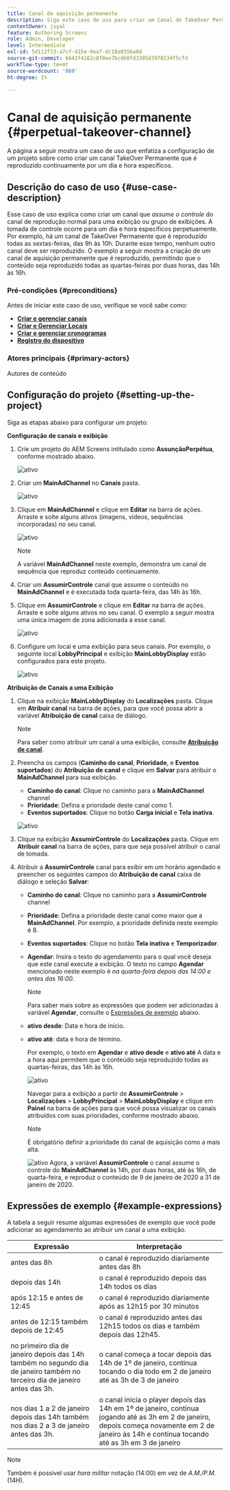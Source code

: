 ```yaml
---
title: Canal de aquisição permanente
description: Siga este caso de uso para criar um Canal de TakeOver Permanente.
contentOwner: jsyal
feature: Authoring Screens
role: Admin, Developer
level: Intermediate
exl-id: 5d112f33-a7cf-415e-9ea7-dc18a0356a8d
source-git-commit: 6643f4162c8f0ee7bcdb0fd3305d3978234f5cfd
workflow-type: tm+mt
source-wordcount: '869'
ht-degree: 1%

---
```


# Canal de aquisição permanente {#perpetual-takeover-channel}

A página a seguir mostra um caso de uso que enfatiza a configuração de um projeto sobre como criar um canal TakeOver Permanente que é reproduzido continuamente por um dia e hora específicos.

## Descrição do caso de uso {#use-case-description}

Esse caso de uso explica como criar um canal que *assume o controle* do canal de reprodução normal para uma exibição ou grupo de exibições. A tomada de controle ocorre para um dia e hora específicos perpetuamente.
Por exemplo, há um canal de TakeOver Permanente que é reproduzido todas as sextas-feiras, das 9h às 10h. Durante esse tempo, nenhum outro canal deve ser reproduzido. O exemplo a seguir mostra a criação de um canal de aquisição permanente que é reproduzido, permitindo que o conteúdo seja reproduzido todas as quartas-feiras por duas horas, das 14h às 16h.

### Pré-condições {#preconditions}

Antes de iniciar este caso de uso, verifique se você sabe como:

* **[Criar e gerenciar canais](managing-channels.md)**
* **[Criar e Gerenciar Locais](managing-locations.md)**
* **[Criar e gerenciar cronogramas](managing-schedules.md)**
* **[Registro do dispositivo](device-registration.md)**

### Atores principais {#primary-actors}

Autores de conteúdo

## Configuração do projeto {#setting-up-the-project}

Siga as etapas abaixo para configurar um projeto:

**Configuração de canais e exibição**

1. Crie um projeto do AEM Screens intitulado como **AssunçãoPerpétua**, conforme mostrado abaixo.

   ![ativo](assets/p_usecase1.png)

1. Criar um **MainAdChannel** no **Canais** pasta.

   ![ativo](assets/p_usecase2.png)

1. Clique em **MainAdChannel** e clique em **Editar** na barra de ações. Arraste e solte alguns ativos (imagens, vídeos, sequências incorporadas) no seu canal.

   ![ativo](assets/p_usecase3.png)


   >[!NOTE]
   >A variável **MainAdChannel** neste exemplo, demonstra um canal de sequência que reproduz conteúdo continuamente.

1. Criar um **AssumirControle** canal que assume o conteúdo no **MainAdChannel** e é executada toda quarta-feira, das 14h às 16h.

1. Clique em **AssumirControle** e clique em **Editar** na barra de ações. Arraste e solte alguns ativos no seu canal. O exemplo a seguir mostra uma única imagem de zona adicionada a esse canal.

   ![ativo](assets/p_usecase4.png)

1. Configure um local e uma exibição para seus canais. Por exemplo, o seguinte local **LobbyPrincipal** e exibição **MainLobbyDisplay** estão configurados para este projeto.

   ![ativo](assets/p_usecase5.png)

**Atribuição de Canais a uma Exibição**

1. Clique na exibição **MainLobbyDisplay** do **Localizações** pasta. Clique em **Atribuir canal** na barra de ações, para que você possa abrir a variável **Atribuição de canal** caixa de diálogo.

   >[!NOTE]
   >Para saber como atribuir um canal a uma exibição, consulte **[Atribuição de canal](channel-assignment.md)**.

1. Preencha os campos (**Caminho do canal**, **Prioridade**, e **Eventos suportados**) do **Atribuição de canal** e clique em **Salvar** para atribuir o **MainAdChannel** para sua exibição.

   * **Caminho do canal**: Clique no caminho para a **MainAdChannel** channel
   * **Prioridade**: Defina a prioridade deste canal como 1.
   * **Eventos suportados**: Clique no botão **Carga inicial** e **Tela inativa**.

   ![ativo](assets/p_usecase6.png)

1. Clique na exibição **AssumirControle** do **Localizações** pasta. Clique em **Atribuir canal** na barra de ações, para que seja possível atribuir o canal de tomada.

1. Atribuir a **AssumirControle** canal para exibir em um horário agendado e preencher os seguintes campos do **Atribuição de canal** caixa de diálogo e seleção **Salvar**:

   * **Caminho do canal**: Clique no caminho para a **AssumirControle** channel
   * **Prioridade**: Defina a prioridade deste canal como maior que a **MainAdChannel**. Por exemplo, a prioridade definida neste exemplo é 8.
   * **Eventos suportados**: Clique no botão **Tela inativa** e **Temporizador**.
   * **Agendar**: Insira o texto do agendamento para o qual você deseja que este canal execute a exibição. O texto no campo **Agendar** mencionado neste exemplo é *na quarta-feira depois das 14:00 e antes das 16:00*.

     >[!NOTE]
     >Para saber mais sobre as expressões que podem ser adicionadas à variável **Agendar**, consulte o [Expressões de exemplo](#example-expressions) abaixo.
   * **ativo desde**: Data e hora de início.
   * **ativo até**: data e hora de término.

     Por exemplo, o texto em **Agendar** e **ativo desde** e **ativo até** A data e a hora aqui permitem que o conteúdo seja reproduzido todas as quartas-feiras, das 14h às 16h.


     ![ativo](assets/p_usecase7.png)

     Navegar para a exibição a partir de **AssumirControle** > **Localizações** > **LobbyPrincipal** > **MainLobbyDisplay** e clique em **Painel** na barra de ações para que você possa visualizar os canais atribuídos com suas prioridades, conforme mostrado abaixo.

     >[!NOTE]
     >É obrigatório definir a prioridade do canal de aquisição como a mais alta.

     ![ativo](assets/p_usecase8.png)
Agora, a variável **AssumirControle** o canal assume o controle do **MainAdChannel** às 14h, por duas horas, até às 16h, de quarta-feira, e reproduz o conteúdo de 9 de janeiro de 2020 a 31 de janeiro de 2020.

## Expressões de exemplo {#example-expressions}

A tabela a seguir resume algumas expressões de exemplo que você pode adicionar ao agendamento ao atribuir um canal a uma exibição.

| **Expressão** | **Interpretação** |
|---|---|
| antes das 8h | o canal é reproduzido diariamente antes das 8h |
| depois das 14h | o canal é reproduzido depois das 14h todos os dias |
| após 12:15 e antes de 12:45 | o canal é reproduzido diariamente após as 12h15 por 30 minutos |
| antes de 12:15 também depois de 12:45 | o canal é reproduzido antes das 12h15 todos os dias e também depois das 12h45. |
| no primeiro dia de janeiro depois das 14h também no segundo dia de janeiro também no terceiro dia de janeiro antes das 3h. | o canal começa a tocar depois das 14h de 1º de janeiro, continua tocando o dia todo em 2 de janeiro até as 3h de 3 de janeiro |
| nos dias 1 a 2 de janeiro depois das 14h também nos dias 2 a 3 de janeiro antes das 3h. | o canal inicia o player depois das 14h em 1º de janeiro, continua jogando até as 3h em 2 de janeiro, depois começa novamente em 2 de janeiro às 14h e continua tocando até as 3h em 3 de janeiro |

>[!NOTE]
>
>Também é possível usar _hora militar_ notação (14:00) em vez de *A.M./P.M.* (14H).
